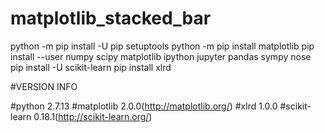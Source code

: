 # matplotlib_stacked_bar

python -m pip install -U pip setuptools
python -m pip install matplotlib
pip install --user numpy scipy matplotlib ipython jupyter pandas sympy nose
pip install -U scikit-learn
pip install xlrd


#VERSION INFO

#python 2.7.13
#matplotlib 2.0.0(http://matplotlib.org/)
#xlrd 1.0.0
#scikit-learn 0.18.1(http://scikit-learn.org/)

